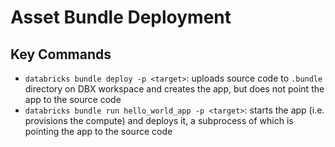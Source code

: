 # Asset Bundle Deployment

## Key Commands

* `databricks bundle deploy -p <target>`: uploads source code to `.bundle` directory on DBX workspace and creates the app, but does not point the app to the source code
* `databricks bundle run hello_world_app -p <target>`: starts the app (i.e. provisions the compute) and deploys it, a subprocess of which is pointing the app to the source code
